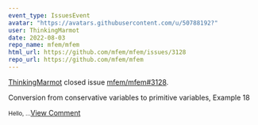 ```yaml
---
event_type: IssuesEvent
avatar: "https://avatars.githubusercontent.com/u/50788192?"
user: ThinkingMarmot
date: 2022-08-03
repo_name: mfem/mfem
html_url: https://github.com/mfem/mfem/issues/3128
repo_url: https://github.com/mfem/mfem
---
```


<a href='https://github.com/ThinkingMarmot' target='_blank'>ThinkingMarmot</a> closed issue <a href='https://github.com/mfem/mfem/issues/3128' target='_blank'>mfem/mfem#3128</a>.

<p>Conversion from conservative variables to primitive variables, Example 18</p><small>Hello, ...</small><a href='https://github.com/mfem/mfem/issues/3128' target='_blank'>View Comment</a>